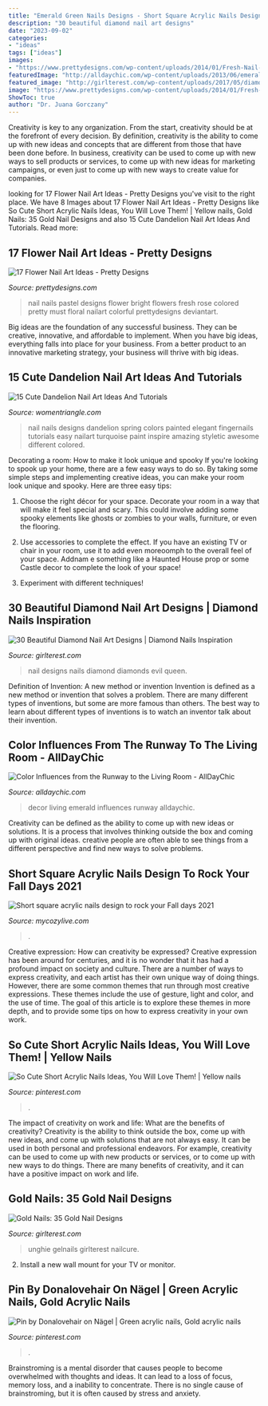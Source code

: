 ```yaml
---
title: "Emerald Green Nails Designs - Short Square Acrylic Nails Design To Rock Your Fall Days 2021"
description: "30 beautiful diamond nail art designs"
date: "2023-09-02"
categories:
- "ideas"
tags: ["ideas"]
images:
- "https://www.prettydesigns.com/wp-content/uploads/2014/01/Fresh-Nail-Art.jpg"
featuredImage: "http://alldaychic.com/wp-content/uploads/2013/06/emerald-green-decor.jpg"
featured_image: "http://girlterest.com/wp-content/uploads/2017/05/diamond13.jpg"
image: "https://www.prettydesigns.com/wp-content/uploads/2014/01/Fresh-Nail-Art.jpg"
ShowToc: true
author: "Dr. Juana Gorczany"
---
```



Creativity is key to any organization. From the start, creativity should be at the forefront of every decision. By definition, creativity is the ability to come up with new ideas and concepts that are different from those that have been done before. In business, creativity can be used to come up with new ways to sell products or services, to come up with new ideas for marketing campaigns, or even just to come up with new ways to create value for companies.

	

		
looking for 17 Flower Nail Art Ideas - Pretty Designs you've visit to the right place. We have 8 Images about 17 Flower Nail Art Ideas - Pretty Designs like So Cute Short Acrylic Nails Ideas, You Will Love Them! | Yellow nails, Gold Nails: 35 Gold Nail Designs and also 15 Cute Dandelion Nail Art Ideas And Tutorials. Read more:
		
    
## 17 Flower Nail Art Ideas - Pretty Designs

<img loading=lazy src="https://www.prettydesigns.com/wp-content/uploads/2014/01/Fresh-Nail-Art.jpg" onerror="this.onerror=null;this.src='https://tse2.mm.bing.net/th?id=OIP.UNP1oOFLz4nGUAxTwaLk-wHaJ4&amp;pid=15.1';" alt="17 Flower Nail Art Ideas - Pretty Designs">

_Source: prettydesigns.com_

>nail nails pastel designs flower bright flowers fresh rose colored pretty must floral nailart colorful prettydesigns deviantart. 

	

Big ideas are the foundation of any successful business. They can be creative, innovative, and affordable to implement. When you have big ideas, everything falls into place for your business. From a better product to an innovative marketing strategy, your business will thrive with big ideas.

    
## 15 Cute Dandelion Nail Art Ideas And Tutorials

<img loading=lazy src="https://www.womentriangle.com/wp-content/uploads/2015/05/dandelion-nail-art-5.jpg" onerror="this.onerror=null;this.src='https://tse1.mm.bing.net/th?id=OIP.EcORPi59bJT3e4Evsq6QfQHaLK&amp;pid=15.1';" alt="15 Cute Dandelion Nail Art Ideas And Tutorials">

_Source: womentriangle.com_

>nail nails designs dandelion spring colors painted elegant fingernails tutorials easy nailart turquoise paint inspire amazing styletic awesome different colored. 

	

Decorating a room: How to make it look unique and spooky
If you're looking to spook up your home, there are a few easy ways to do so. By taking some simple steps and implementing creative ideas, you can make your room look unique and spooky. Here are three easy tips:
1. Choose the right décor for your space. Decorate your room in a way that will make it feel special and scary. This could involve adding some spooky elements like ghosts or zombies to your walls, furniture, or even the flooring.

2. Use accessories to complete the effect. If you have an existing TV or chair in your room, use it to add even moreoomph to the overall feel of your space. Addnam e something like a Haunted House prop or some Castle decor to complete the look of your space!

3. Experiment with different techniques!

    
## 30 Beautiful Diamond Nail Art Designs | Diamond Nails Inspiration

<img loading=lazy src="http://girlterest.com/wp-content/uploads/2017/05/diamond13.jpg" onerror="this.onerror=null;this.src='https://tse4.mm.bing.net/th?id=OIP.B-yVLC20HtW2EZDoOXFllgHaLH&amp;pid=15.1';" alt="30 Beautiful Diamond Nail Art Designs | Diamond Nails Inspiration">

_Source: girlterest.com_

>nail designs nails diamond diamonds evil queen. 

	

Definition of Invention: A new method or invention
Invention is defined as a new method or invention that solves a problem. There are many different types of inventions, but some are more famous than others. The best way to learn about different types of inventions is to watch an inventor talk about their invention.

    
## Color Influences From The Runway To The Living Room - AllDayChic

<img loading=lazy src="http://alldaychic.com/wp-content/uploads/2013/06/emerald-green-decor.jpg" onerror="this.onerror=null;this.src='https://tse1.mm.bing.net/th?id=OIP.oNkWAcJMAowNYsILr8NbTQHaJQ&amp;pid=15.1';" alt="Color Influences from the Runway to the Living Room - AllDayChic">

_Source: alldaychic.com_

>decor living emerald influences runway alldaychic. 

	

Creativity can be defined as the ability to come up with new ideas or solutions. It is a process that involves thinking outside the box and coming up with original ideas. creative people are often able to see things from a different perspective and find new ways to solve problems.

    
## Short Square Acrylic Nails Design To Rock Your Fall Days 2021

<img loading=lazy src="https://mycozylive.com/wp-content/uploads/2021/08/40-2.jpg" onerror="this.onerror=null;this.src='https://tse1.mm.bing.net/th?id=OIP.niti4IUql0UNbvSwOwDUiwHaNK&amp;pid=15.1';" alt="Short square acrylic nails design to rock your Fall days 2021">

_Source: mycozylive.com_

>. 

	

Creative expression: How can creativity be expressed?
Creative expression has been around for centuries, and it is no wonder that it has had a profound impact on society and culture. There are a number of ways to express creativity, and each artist has their own unique way of doing things. However, there are some common themes that run through most creative expressions. These themes include the use of gesture, light and color, and the use of time. The goal of this article is to explore these themes in more depth, and to provide some tips on how to express creativity in your own work.

    
## So Cute Short Acrylic Nails Ideas, You Will Love Them! | Yellow Nails

<img loading=lazy src="https://i.pinimg.com/736x/79/e9/62/79e9624af37ad74a739e79c1512dce6d.jpg" onerror="this.onerror=null;this.src='https://tse1.mm.bing.net/th?id=OIP.zpOWJoBT4h7EmdamDLT6wwHaLH&amp;pid=15.1';" alt="So Cute Short Acrylic Nails Ideas, You Will Love Them! | Yellow nails">

_Source: pinterest.com_

>. 

	

The impact of creativity on work and life: What are the benefits of creativity?
Creativity is the ability to think outside the box, come up with new ideas, and come up with solutions that are not always easy. It can be used in both personal and professional endeavors. For example, creativity can be used to come up with new products or services, or to come up with new ways to do things. There are many benefits of creativity, and it can have a positive impact on work and life.

    
## Gold Nails: 35 Gold Nail Designs

<img loading=lazy src="https://girlterest.com/wp-content/uploads/2017/06/gold12.jpg" onerror="this.onerror=null;this.src='https://tse1.mm.bing.net/th?id=OIP.xMMnEel1kRIyquhrwb-PQgHaHa&amp;pid=15.1';" alt="Gold Nails: 35 Gold Nail Designs">

_Source: girlterest.com_

>unghie gelnails girlterest nailcure. 

	

2. Install a new wall mount for your TV or monitor.

    
## Pin By Donalovehair On Nägel | Green Acrylic Nails, Gold Acrylic Nails

<img loading=lazy src="https://i.pinimg.com/736x/f6/f3/1a/f6f31a757dce1ee12e0577844827eaea.jpg" onerror="this.onerror=null;this.src='https://tse3.mm.bing.net/th?id=OIP.nu4ID-1FtauLP_qdN411HAHaOl&amp;pid=15.1';" alt="Pin by Donalovehair on Nägel | Green acrylic nails, Gold acrylic nails">

_Source: pinterest.com_

>. 

	

Brainstroming is a mental disorder that causes people to become overwhelmed with thoughts and ideas. It can lead to a loss of focus, memory loss, and a inability to concentrate. There is no single cause of brainstroming, but it is often caused by stress and anxiety.


